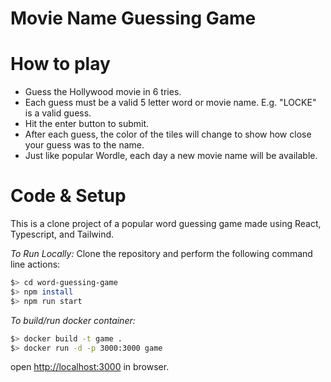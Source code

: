 # Movie Name Guessing Game

# How to play
- Guess the Hollywood movie in 6 tries.
- Each guess must be a valid 5 letter word or movie name. E.g. "LOCKE" is a valid guess. 
- Hit the enter button to submit.
- After each guess, the color of the tiles will change to show how close your guess was to the name.
- Just like popular Wordle, each day a new movie name will be available.

# Code & Setup
This is a clone project of a popular word guessing game made using React, Typescript, and Tailwind.

_To Run Locally:_
Clone the repository and perform the following command line actions:

```bash
$> cd word-guessing-game
$> npm install
$> npm run start
```

_To build/run docker container:_

```bash
$> docker build -t game .
$> docker run -d -p 3000:3000 game
```

open [http://localhost:3000](http://localhost:3000) in browser.


